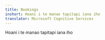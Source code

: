 ```yaml
---
title: Bookings
inshort: Hoani i te manao tapitapi iana iho
translator: Microsoft Cognitive Services
---
```


Hoani i te manao tapitapi iana iho


